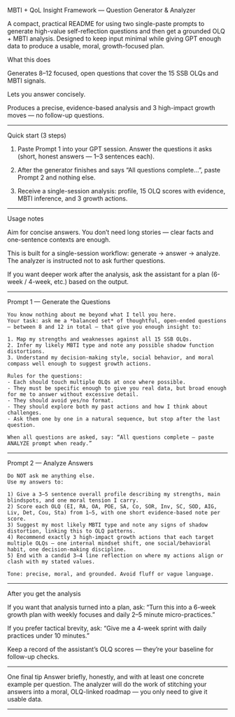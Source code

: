 MBTI + QoL Insight Framework — Question Generator & Analyzer

A compact, practical README for using two single-paste prompts to generate high-value self-reflection questions and then get a grounded OLQ + MBTI analysis.
Designed to keep input minimal while giving GPT enough data to produce a usable, moral, growth-focused plan.

What this does

Generates 8–12 focused, open questions that cover the 15 SSB OLQs and MBTI signals.

Lets you answer concisely.

Produces a precise, evidence-based analysis and 3 high-impact growth moves — no follow-up questions.



---

Quick start (3 steps)

1. Paste Prompt 1 into your GPT session. Answer the questions it asks (short, honest answers — 1–3 sentences each).


2. After the generator finishes and says “All questions complete…”, paste Prompt 2 and nothing else.


3. Receive a single-session analysis: profile, 15 OLQ scores with evidence, MBTI inference, and 3 growth actions.




---

Usage notes

Aim for concise answers. You don’t need long stories — clear facts and one-sentence contexts are enough.

This is built for a single-session workflow: generate → answer → analyze. The analyzer is instructed not to ask further questions.

If you want deeper work after the analysis, ask the assistant for a plan (6-week / 4-week, etc.) based on the output.



---

Prompt 1 — Generate the Questions

```
You know nothing about me beyond what I tell you here.  
Your task: ask me a *balanced set* of thoughtful, open-ended questions — between 8 and 12 in total — that give you enough insight to:

1. Map my strengths and weaknesses against all 15 SSB OLQs.
2. Infer my likely MBTI type and note any possible shadow function distortions.
3. Understand my decision-making style, social behavior, and moral compass well enough to suggest growth actions.

Rules for the questions:
- Each should touch multiple OLQs at once where possible.
- They must be specific enough to give you real data, but broad enough for me to answer without excessive detail.
- They should avoid yes/no format.
- They should explore both my past actions and how I think about challenges.
- Ask them one by one in a natural sequence, but stop after the last question.

When all questions are asked, say: “All questions complete — paste ANALYZE prompt when ready.”
```

---

Prompt 2 — Analyze Answers

```
Do NOT ask me anything else.  
Use my answers to:

1) Give a 3–5 sentence overall profile describing my strengths, main blindspots, and one moral tension I carry.
2) Score each OLQ (EI, RA, OA, POE, SA, Co, SOR, Inv, SC, SOD, AIG, Liv, Det, Cou, Sta) from 1–5, with one short evidence-based note per score.
3) Suggest my most likely MBTI type and note any signs of shadow distortion, linking this to OLQ patterns.
4) Recommend exactly 3 high-impact growth actions that each target multiple OLQs — one internal mindset shift, one social/behavioral habit, one decision-making discipline.
5) End with a candid 3–4 line reflection on where my actions align or clash with my stated values.

Tone: precise, moral, and grounded. Avoid fluff or vague language.
```

---

After you get the analysis

If you want that analysis turned into a plan, ask: “Turn this into a 6-week growth plan with weekly focuses and daily 2–5 minute micro-practices.”

If you prefer tactical brevity, ask: “Give me a 4-week sprint with daily practices under 10 minutes.”

Keep a record of the assistant’s OLQ scores — they’re your baseline for follow-up checks.



---

One final tip Answer briefly, honestly, and with at least one concrete example per question. The analyzer will do the work of stitching your answers into a moral, OLQ-linked roadmap — you only need to give it usable data.


---

